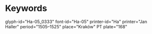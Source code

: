 # Keywords
glyph-id="Ha-05_0333"
font-id="Ha-05"
printer-id="Ha"
printer="Jan Haller"
period="1505–1525"
place="Kraków"
PT plate="168"
